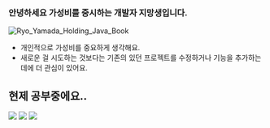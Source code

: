 ### 안녕하세요 가성비를 중시하는 개발자 지망생입니다.

![Ryo_Yamada_Holding_Java_Book](https://github.com/gihun3645/gihun3645/assets/90669343/b39aec40-5141-43e2-9aaf-f82a9a97826e)

* 개인적으로 가성비를 중요하게 생각해요.
* 새로운 걸 시도하는 것보다는 기존의 있던 프로젝트를 수정하거나 기능을 추가하는데에 더 관심이 있어요.


## 현제 공부중에요..
<div>
<img src="https://img.shields.io/badge/java-007396?style=for-the-badge&logo=java&logoColor=white">
<img src="https://img.shields.io/badge/spring-6DB33F?style=for-the-badge&logo=spring&logoColor=white">
<img src="https://img.shields.io/badge/mysql-4479A1?style=for-the-badge&logo=mysql&logoColor=white">
 </div>
